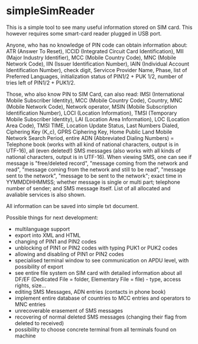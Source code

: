 simpleSimReader
===============

This is a simple tool to see many useful information stored on SIM card. This however requires some smart-card reader plugged in USB port.

Anyone, who has no knowledge of PIN code can obtain information about: ATR (Answer To Reset), ICCID (Integrated Circuit Card Identification), MII (Major Industry Identifier), MCC (Mobile Country Code), MNC (Mobile Network Code), IIN (Issuer Identification Number), IAIN (Individual Account Identification Number), check digit, Servicce Provider Name, Phase, list of Preferred Languages, initialization status of PIN1/2 + PUK 1/2, number of tries left of PIN1/2 + PUK1/2.

Those, who also know PIN to SIM Card, can also read: IMSI (International Mobile Subscriber Identity), MCC (Mobile Country Code), Country, MNC (Mobile Network Code), Network operator, MSIN (Mobile Subscription Identification Number), LOCI (Location Information), TMSI (Temporary Mobile Subscriber Identity), LAI (Location Area Information), LOC (Location Area Code), TMSI TIME, Location Update Status, Last Numbers Dialed, Ciphering Key (K_c), GPRS Ciphering Key, Home Public Land Mobile Network Search Period, entire ADN (Abbreviated Dialing Numbers) = Telephone book (works with all kind of national characters, output is in UTF-16), all (even deleted!) SMS messages (also works with all kinds of national characters, output is in UTF-16). When viewing SMS, one can see if message is "free/deleted record", "message coming from the network and read", "message coming from the network and still to be read", "message sent to the network", "message to be sent to the network"; exact time in YYMMDDHHMMSS; whether message is single or multi part; telephone number of sender; and SMS message itself. List of all allocated and avaliable services is also shown.

All information can be saved into simple txt document.

Possible things for next development:
- multilanguage support
- export into XML and HTML
- changing of PIN1 and PIN2 codes
- unblocking of PIN1 or PIN2 codes with typing PUK1 or PUK2 codes
- allowing and disabling of PIN1 or PIN2 codes
- specialised terminal window to see communication on APDU level, with possibility of export
- see entire file system on SIM card with detailed information about all DF/EF (Dedicated File = folder, Elementary File = file) - type, access rights, size...
- editing SMS Messages, ADN entries (contacts in phone book)
- implement entire database of countries to MCC entries and operators to MNC entries
- unrecoverable erasement of SMS messages
- recovering of normal deleted SMS messages (changing their flag from deleted to received)
- possibility to choose concrete terminal from all terminals found on machine

